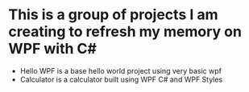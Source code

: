 # This is a group of projects I am creating to refresh my memory on WPF with C#

* Hello WPF is a base hello world project using very basic wpf
* Calculator is a calculator built using WPF C# and WPF Styles
 